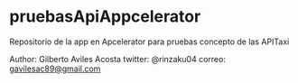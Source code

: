 # pruebasApiAppcelerator
Repositorio de la app en Apcelerator para pruebas concepto de las APITaxi

Author: Gilberto Aviles Acosta
twitter: @rinzaku04
correo: gavilesac89@gmail.com
